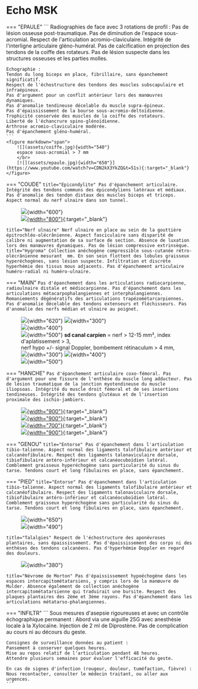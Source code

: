# Echo MSK

=== "EPAULE"
    ```
    Radiographies de face avec 3 rotations de profil :
    Pas de lésion osseuse post-traumatique.
    Pas de diminution de l'espace sous-acromial.
    Respect de l'articulation acromio-claviculaire.
    Intégrité de l'interligne articulaire gléno-huméral.
    Pas de calcification en projection des tendons de la coiffe des rotateurs.
    Pas de lésion suspecte dans les structures osseuses et les parties molles.

    Echographie :
    Tendon du long biceps en place, fibrillaire, sans épanchement significatif.
    Respect de l'échostructure des tendons des muscles subscapulaire et infraépineux.
    Pas d'argument pour un conflit antérieur lors des manœuvres dynamiques.
    Pas d'anomalie tendineuse décelable du muscle supra-épineux.
    Pas d'épaississement de la bourse sous-acromio-deltoïdienne.
    Trophicité conservée des muscles de la coiffe des rotateurs.
    Liberté de l'échancrure spino-glénoïdienne.
    Arthrose acromio-claviculaire modérée.
    Pas d'épanchement gléno-huméral.
    ```
    <figure markdown="span">
        ![](assets/coiffe.jpg){width="540"}
        espace sous-acromial > 7 mm  
        </br>
        [![](assets/epaule.jpg){width="650"}](https://www.youtube.com/watch?v=CDN2kX3YkZQ&t=51s){:target="_blank"}
    </figure>  
 
=== "COUDE"
    ```title="Epicondylite"
    Pas d'épanchement articulaire.
    Intégrité des tendons communs des épicondyliens latéraux et médiaux.
    Pas d'anomalie des tendon distaux des muscles biceps et triceps.
    Aspect normal du nerf ulnaire dans son tunnel.
    ```
    <figure markdown="span">
        ![](assets/epicond.jpg){width="600"}  
        [![](assets/coude.jpg){width="800"}](https://www.youtube.com/watch?v=CDN2kX3YkZQ&t=51s){:target="_blank"} 
    </figure> 
    ```title="Nerf ulnaire"
    Nerf ulnaire en place au sein de la gouttière épitrochléo-olécrânienne.
    Aspect fasciculaire sans disparité de calibre ni augmentation de sa surface de section.
    Absence de luxation lors des manœuvres dynamiques.
    Pas de lésion compressive extrinsèque.
    ```
    ```title="Hygroma"
    Collection anéchogène compressible sous-cutanée rétro-olécrânienne mesurant  mm.
    En son sein flottent des lobules graisseux hyperéchogènes, sans lésion suspecte.
    Infiltration et discrète hyperhémie des tissus mous adjacents.
    Pas d'épanchement articulaire huméro-radial ni huméro-ulnaire.
    ```
    
=== "MAIN"
    ```
    Pas d'épanchement dans les articulations radiocarpienne, radioulnaire distale et médiocarpienne.
    Pas d'épanchement dans les articulations métacarpophalangiennes et interphalangiennes.
    Remaniements dégénératifs des articulations trapézométarcarpiennes.
    Pas d'anomalie décelable des tendons extenseurs et fléchisseurs.
    Pas d'anomalie des nerfs médian et ulnaire au poignet.
    ```
    <figure markdown="span">
        ![](assets/poignetdos.jpg){width="620"}
        ![](assets/extenseurs.jpg){width="300"}  
        ![](assets/carpe.jpg){width="400"}  
        ![](assets/flechisseurs.jpg){width="500"}
        **sd canal carpien** = nerf > 12-15 mm², index d'aplatissement > 3,  
        nerf hypo +/- signal Doppler, bombement rétinaculum > 4 mm, 
        ![](assets/carpien.jpg){width="300"}
        ![](assets/nerfs.jpg){width="400"}  
        ![](assets/doigtsflech.jpg){width="500"}  
    </figure> 

=== "HANCHE"
    ```
    Pas d'épanchement articulaire coxo-fémoral.
    Pas d'argument pour une fissure de l'enthèse du muscle long adducteur.
    Pas de lésion traumatique de la jonction myotendineuse du muscle iliopsoas.
    Intégrité du muscle droit fémoral et de ses insertions tendineuses.
    Intégrité des tendons glutéaux et de l'insertion proximale des ischio-jambiers.
    ```
    <figure markdown="span">
        [![](assets/adducteurs.jpg){width="900"}](https://www.youtube.com/watch?v=CvP7ZwW3trk&list=PLGV2jHWN573djULLdIjMos1uZ1iMdevnT&index=4){:target="_blank"}  
        [![](assets/psoas.jpg){width="900"}](https://www.youtube.com/watch?v=ivN3cYggy_w&list=PLGV2jHWN573djULLdIjMos1uZ1iMdevnT&index=4){:target="_blank"}  
        [![](assets/droitfem.jpg){width="700"}](https://www.youtube.com/watch?v=JJLKE5kArb0&list=PLGV2jHWN573djULLdIjMos1uZ1iMdevnT&index=5){:target="_blank"}  
        [![](assets/latpost.jpg){width="900"}](https://www.youtube.com/watch?v=8AxHjBnEDPQ&list=PLGV2jHWN573djULLdIjMos1uZ1iMdevnT&index=6){:target="_blank"}  
    </figure>  

=== "GENOU"
    ```title="Entorse"
    Pas d'épanchement dans l'articulation tibio-talienne.
    Aspect normal des ligaments talofibulaire antérieur et calcanéofibulaire.
    Respect des ligaments talonaviculaire dorsale, tibiofibulaire antéro-inférieur et calcanéocuboïdien latéral.
    Comblement graisseux hyperéchogène sans particularité du sinus du tarse.
    Tendons court et long fibulaires en place, sans épanchement.
    ```

=== "PIED"
    ```title="Entorse"
    Pas d'épanchement dans l'articulation tibio-talienne.
    Aspect normal des ligaments talofibulaire antérieur et calcanéofibulaire.
    Respect des ligaments talonaviculaire dorsale, tibiofibulaire antéro-inférieur et calcanéocuboïdien latéral.
    Comblement graisseux hyperéchogène sans particularité du sinus du tarse.
    Tendons court et long fibulaires en place, sans épanchement.
    ```
    <figure markdown="span">
        ![](assets/TAFA.jpg){width="650"}  
        ![](assets/cheville.jpg){width="490"}  
    </figure> 
    ```title="Talalgies"
    Respect de l'échostructure des aponévroses plantaires, sans épaississement.
    Pas d'épaississement des corps ni des enthèses des tendons calcanéens.
    Pas d'hyperhémie Doppler en regard des douleurs.
    ```
    <figure markdown="span">
        ![](assets/pied.jpg){width="380"}
    </figure> 
    ```title="Névrome de Morton"
    Pas d'épaississement hypoéchogène dans les espaces intercapitométatarsiens, y compris lors de la manœuvre de Mulder.
    Absence également de collection anéchogène intercapitométatarsienne qui traduirait une bursite.
    Respect des plaques plantaires des 2ème et 3ème rayons.
    Pas d'épanchement dans les articulations métatarso-phalangiennes.
    ```

=== "INFILTR"
    ```
    Sous mesures d'asepsie rigoureuses et avec un contrôle échographique permanent :
    Abord via une aiguille 25G avec anesthésie locale à la Xylocaïne.
    Injection  de 2 ml de Diprostène.
    Pas de complication au cours ni au décours du geste.

    Consignes de surveillance données au patient :
    Pansement à conserver quelques heures.
    Mise au repos relatif de l'articulation pendant 48 heures.
    Attendre plusieurs semaines pour évaluer l'efficacité du geste.

    En cas de signes d'infection (rougeur, douleur, tuméfaction, fièvre) : 
    Nous recontacter, consulter le médecin traitant, ou aller aux urgences.
    ```